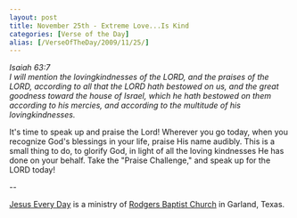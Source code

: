 ```yaml
---
layout: post
title: November 25th - Extreme Love...Is Kind
categories: [Verse of the Day]
alias: [/VerseOfTheDay/2009/11/25/]
---
```


_Isaiah 63:7  
I will mention the lovingkindnesses of the LORD, and the praises of
the LORD, according to all that the LORD hath bestowed on us, and the
great goodness toward the house of Israel, which he hath bestowed on
them according to his mercies, and according to the multitude of his
lovingkindnesses._

It's time to speak up and praise the Lord! Wherever you go today,
when you recognize God's blessings in your life, praise His name
audibly. This is a small thing to do, to glorify God, in light of all
the loving kindnesses He has done on your behalf. Take the "Praise
Challenge," and speak up for the LORD today!

 --

<a href=http://jesuseveryday.net>Jesus Every Day</a> is a ministry of <a href=http://rodgersbaptist.net>Rodgers Baptist Church</a> in Garland, Texas.
